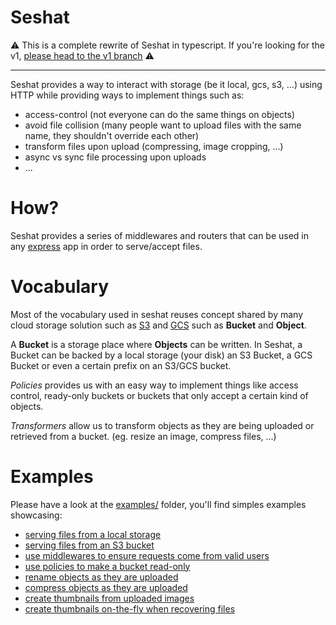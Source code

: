 # Seshat

:warning: This is a complete rewrite of Seshat in typescript. If you're looking for the v1, [please head to the v1 branch](https://github.com/enspirit/seshat/tree/v1) :warning:

---

Seshat provides a way to interact with storage (be it local, gcs, s3, ...) using HTTP while providing ways to implement things such as:

* access-control (not everyone can do the same things on objects)
* avoid file collision (many people want to upload files with the same name, they shouldn't override each other)
* transform files upon upload (compressing, image cropping, ...)
* async vs sync file processing upon uploads
* ...

# How?

Seshat provides a series of middlewares and routers that can be used in any [express](https://expressjs.com/) app in order to serve/accept files.

# Vocabulary

Most of the vocabulary used in seshat reuses concept shared by many cloud storage solution such as [S3](https://aws.amazon.com/s3/) and [GCS](https://cloud.google.com/storage) such as **Bucket** and **Object**.

A **Bucket** is a storage place where **Objects** can be written. In Seshat, a Bucket can be backed by a local storage (your disk) an S3 Bucket, a GCS Bucket or even a certain prefix on an S3/GCS bucket.

*Policies* provides us with an easy way to implement things like access control, ready-only buckets or buckets that only accept a certain kind of objects.

*Transformers* allow us to transform objects as they are being uploaded or retrieved from a bucket. (eg. resize an image, compress files, ...)

# Examples

Please have a look at the [examples/](examples/) folder, you'll find simples examples showcasing:

* [serving files from a local storage](examples/local.ts)
* [serving files from an S3 bucket](examples/s3.ts)
* [use middlewares to ensure requests come from valid users](examples/authentication.ts)
* [use policies to make a bucket read-only](examples/readonly.ts)
* [rename objects as they are uploaded](examples/rename.ts)
* [compress objects as they are uploaded](examples/gzip.ts)
* [create thumbnails from uploaded images](examples/thumbnails.ts)
* [create thumbnails on-the-fly when recovering files](examples/thumbnails-on-the-fly.ts.ts)
